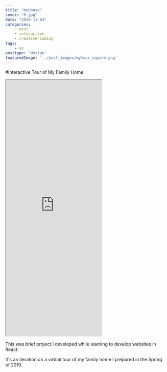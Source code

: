 ```yaml
---
title: "myHouse"
cover: "8.jpg"
date: "2019-11-04"
categories:
    - uxui
    - interactive
    - creative-coding
tags:
    - ux
posttype: 'design'
featuredImage: '../post_images/mytour_square.png'
---
```


#Interactive Tour of My Family Home

<grid-container>

<iframe src="https://joshuakery.github.io/mytour" height="800"></iframe>

This was brief project I developed while learning to develop websites in React.

It's an iteration on a virtual tour of my family home I prepared in the Spring of 2019.

</grid-container>